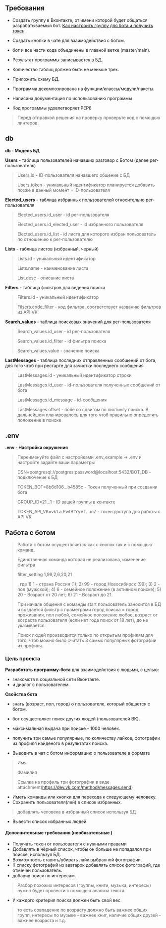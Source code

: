 ## Требования
 - Создать группу в Вконтакте, от имени которой будет общаться разрабатываемый бот.
[Как настроить группу для бота и получить токен](https://github.com/netology-code/adpy-team-diplom/blob/main/group_settings.md)


 - Создать кнопки в чате для взаимодействия с ботом.
 - бот и все части кода объединены в главной ветке (master/main).


 - Результат программы записывается в БД.
 - Количество таблиц должно быть не меньше трех.
 - Приложить схему БД.


 - Программа декомпозирована на функции/классы/модули/пакеты.
 - Написана документация по использованию программы


 - Код программы удовлетворяет PEP8
> Перед отправкой решения на проверку проверьте код с помощью линтеров.

## db

**db - Модель БД** 

**Users** - таблица пользователей начавших разговор с Ботом (далее рег-пользователь)
>
> Users.id - ID-пользователя начавшего общение с БД
>
> Users.token - уникальный идентификатор планируется добавить позже в данный момент = ID-пользователя

**Elected_users** - таблица избранных пользователей относительно рег-пользователя
> Elected_users.id_user - id рег-пользователя
>
> Elected_users.id_elected_user - id избранного пользователя
>
> Elected_users.id_list - id листа для которого избран пользователь по отношению к рег-пользователю

**Lists** - таблица листов (избранный, черный)
> Lists.id - уникальный идентификатор
>
> Lists.name - наименование листа
>
> List.desc - описание листа

**Filters** - таблица фильтров для ведения поиска
> Filters.id - уникальный идентификатор
>
> Filsers.code_filter - код фильтра, соответствует названию фильтров из API VK

**Search_values** - таблица поисковых значений для рег-пользователя
> Search_values.id_user - id рег-пользователя
>
> Search_values.id_filter - id фильтра поиска
>
> Search_values.value - значение поиска

**LastMessages** - таблица последних отправленных сообщений от бота, для того чтоб при рестарте для зачистки последнего сообщения
> LastMessages.id - уникальный идентификатор строки
>
> LastMessages.id_user - id-пользователя полученных сообщений от бота
>
> LastMessages.id_message - id-сообщения
>
> LastMessages.offset - поле со сдвигом по листингу поиска. В дальнейшем планировалось для того чтоб правильно определять положение в поиске

## .env

**.env - Настройка окружения** 
>Переименуйте файл c настройками .env_example -> .env и настройте задайте ваши параметры
> 
>DSN=postgresql://postgres:password@localhost:5432/BOT_DB - подключение к БД
>
>TOKEN_BOT=8b6d106...b4585c - Токен полученный при создании бота
>
>GROUP_ID=21...1 - ID вашей группы в контакте
>
>TOKEN_API_VK=vk1.a.PwtBfYyVT...mZ - токен доступа для работы с API VK

## Работа с ботом
>Работа с ботом осуществляется как с кнопок так и с помощью команд.
>
>Единственная команда которая не реализована, изменение фильтра
>
> filter_setting 1,99,2,6,20,21
>
>, где 1) 1 - страна Россия (1);
>      2) 99 - город Новосибирск (99);
>      3) 2 - пол (мужской);
>      4) 6 - семейное положение (в активном поиске);
>      5) 20 - Возраст от 20 лет;
>      6) 21 - Возраст до 21.
>
> При начале общения с команды start пользователь заносится в БД и создается фильтр с праметрами город поиска = город проживания, пол любой, семейное положение любое, возраст от возраста пользователя (если нет года поиск от 18 лет), до не указывается.	
> 
> Поиск людей производится только по открытым профилям для того, чтоб можно было считать 3 самых популярных фотографии из профиля.


### Цель проекта
**Разработать программу-бота** для взаимодействия с людьми, с целью:
 - знакомств в социальной сети Вконтакте. 
 - и диалог с пользователем.

**Свойства бота**
 - знать (возраст, пол, город) о пользователе, который общается с ботом.


 - бот осуществляет поиск других людей (пользователей ВК).
 - максимальная выдача при поиске - 1000 человек.


 - получить три самые популярные, по количеству лайков, фотографии из профиля найденого в результатах поиска.


 - Выводить в чат с ботом информацию о пользователе в формате
 > Имя
 > 
 > Фамилия 
 > 
 > Cсылка на профиль три фотографии в виде attachment(https://dev.vk.com/method/messages.send)

 - Иметь команды или кнопки для перехода к следующему человеку.
 - Сохранить пользователя(лей) в список избранных.
> добавлять человека в избранный список используя БД
 - Вывести список избранных людей

#### Дополнительные требования (необязательные )
 - Получать токен от пользователя с нужными правами
 - Добавлять в чёрный список, чтобы он больше не попадался при поиске, используя БД.
 - Возможность ставить/убирать лайк выбранной фотографии.
 - К списку фотографий из аватарок добавлять список фотографий, где отмечен пользователь.
 - добавив поиск по интересам.
>Разбор похожих интересов (группы, книги, музыка, интересы) нужно будет провести с помощью анализа текста.

 - У каждого критерия поиска должен быть свой вес
> то есть совпадение по возрасту должно быть важнее общих групп, интересы по музыке - важнее книг, наличие общих друзей - важнее возраста и т.д.


